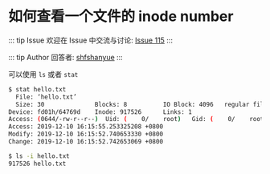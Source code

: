 # 如何查看一个文件的 inode number



::: tip Issue 
 欢迎在 Issue 中交流与讨论: [Issue 115](https://github.com/shfshanyue/Daily-Question/issues/115) 
:::

::: tip Author 
回答者: [shfshanyue](https://github.com/shfshanyue) 
:::

可以使用 `ls` 或者 `stat`

``` bash
$ stat hello.txt
  File: ‘hello.txt’
  Size: 30              Blocks: 8          IO Block: 4096   regular file
Device: fd01h/64769d    Inode: 917526      Links: 1
Access: (0644/-rw-r--r--)  Uid: (    0/    root)   Gid: (    0/    root)
Access: 2019-12-10 16:15:55.253325208 +0800
Modify: 2019-12-10 16:15:52.740653330 +0800
Change: 2019-12-10 16:15:52.742653069 +0800

$ ls -i hello.txt
917526 hello.txt
```